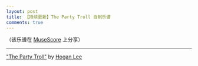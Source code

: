 ```yaml
---
layout: post
title: 【持续更新】The Party Troll 自制乐谱
comments: true
---
```


（该乐谱在 [MuseScore](https://musescore.com/user/27361912/scores/5642671) 上分享）

___

<script>
function createIframe(){
  var i = document.createElement("iframe");
  i.src = "https://musescore.com/user/27361912/scores/5642671/embed";
  i.scrolling = "auto";
  i.frameborder = "0";
  i.width = "100%";
  i.height = "394";
  i.allowfullscreen = true;
  i.allow="autoplay; fullscreen"
  document.getElementById("div-that-holds-the-iframe").appendChild(i);
};

if (window.addEventListener)
window.addEventListener("load", createIframe, false);
else if (window.attachEvent)
window.attachEvent("onload", createIframe);
else window.onload = createIframe;
</script>

<span><a href="https://musescore.com/user/27361912/scores/5642671">"The Party Troll"</a> by <a href="https://musescore.com/user/27361912">Hogan Lee</a></span>